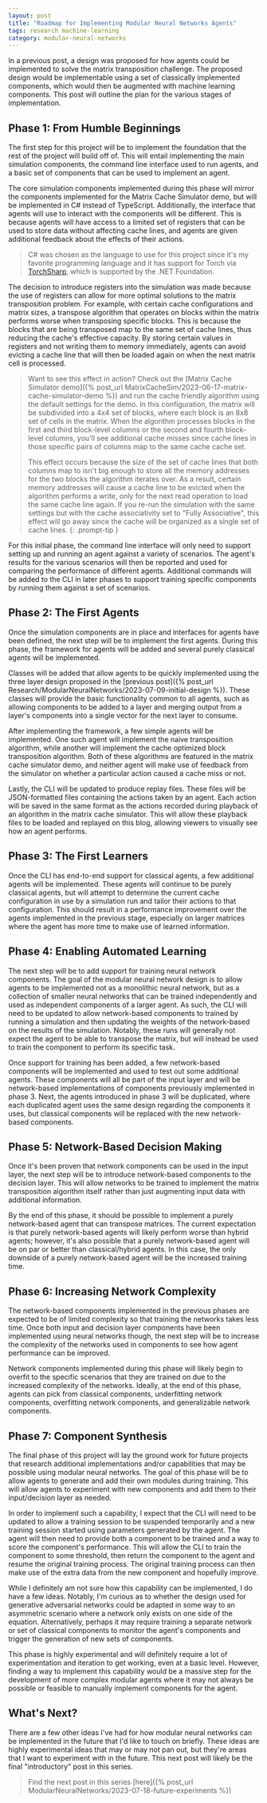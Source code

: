 ```yaml
---
layout: post
title: "Roadmap for Implementing Modular Neural Networks Agents"
tags: research machine-learning
category: modular-neural-networks
---
```

In a previous post, a design was proposed for how agents could be implemented
to solve the matrix transposition challenge. The proposed design would be
implementable using a set of classically implemented components, which would
then be augmented with machine learning components. This post will outline the
plan for the various stages of implementation.

## Phase 1: From Humble Beginnings
The first step for this project will be to implement the foundation that the
rest of the project will build off of. This will entail implementing the main
simulation components, the command line interface used to run agents, and a
basic set of components that can be used to implement an agent.

The core simulation components implemented during this phase will mirror the
components implemented for the Matrix Cache Simulator demo, but will be
implemented in C# instead of TypeScript. Additionally, the interface that agents
will use to interact with the components will be different. This is because
agents will have access to a limited set of registers that can be used to store
data without affecting cache lines, and agents are given additional feedback
about the effects of their actions.

> C# was chosen as the language to use for this project since it's my favorite
> programming language and it has support for Torch via [TorchSharp](https://github.com/dotnet/TorchSharp),
> which is supported by the .NET Foundation.

The decision to introduce registers into the simulation was made because
the use of registers can allow for more optimal solutions to the matrix
transposition problem. For example, with certain cache configurations and matrix
sizes, a transpose algorithm that operates on blocks within the matrix performs
worse when transposing specific blocks. This is because the blocks that are
being transposed map to the same set of cache lines, thus reducing the cache's
effective capacity. By storing certain values in registers and not writing them
to memory immediately, agents can avoid evicting a cache line that will then be
loaded again on when the next matrix cell is processed.

> Want to see this effect in action? Check out the [Matrix Cache Simulator demo]({% post_url MatrixCacheSim/2023-06-17-matrix-cache-simulator-demo %})
> and run the cache friendly algorithm using the default settings for the demo.
> In this configuration, the matrix will be subdivided into a 4x4 set of
> blocks, where each block is an 8x8 set of cells in the matrix. When the
> algorithm processes blocks in the first and third block-level columns or
> the second and fourth block-level columns, you'll see additional cache misses
> since cache lines in those specific pairs of columns map to the same cache
> cache set.
> 
> This effect occurs because the size of the set of cache lines that both
> columns map to isn't big enough to store all the memory addresses for the two
> blocks the algorithm iterates over. As a result, certain memory addresses will
> cause a cache line to be evicted when the algorithm performs a write, only for
> the next read operation to load the same cache line again. If you re-run the
> simulation with the same settings but with the cache associativity set to
> "Fully Associative", this effect will go away since the cache will be
> organized as a single set of cache lines.
{: .prompt-tip }

For this initial phase, the command line interface will only need to support
setting up and running an agent against a variety of scenarios. The agent's
results for the various scenarios will then be reported and used for comparing
the performance of different agents. Additional commands will be added to the
CLI in later phases to support training specific components by running them
against a set of scenarios.

## Phase 2: The First Agents
Once the simulation components are in place and interfaces for agents have been
defined, the next step will be to implement the first agents. During this phase,
the framework for agents will be added and several purely classical agents will
be implemented.

Classes will be added that allow agents to be quickly implemented using the
three layer design proposed in the [previous post]({% post_url Research/ModularNeuralNetworks/2023-07-09-initial-design %}).
These classes will provide the basic functionality common to all agents, such
as allowing components to be added to a layer and merging output from a layer's
components into a single vector for the next layer to consume.

After implementing the framework, a few simple agents will be implemented. One
such agent will implement the naive transposition algorithm, while another
will implement the cache optimized block transposition algorithm. Both of these
algorithms are featured in the matrix cache simulator demo, and neither
agent will make use of feedback from the simulator on whether a particular
action caused a cache miss or not.

Lastly, the CLI will be updated to produce replay files. These files will be
JSON-formatted files containing the actions taken by an agent. Each action will
be saved in the same format as the actions recorded during playback of an
algorithm in the matrix cache simulator. This will allow these playback files
to be loaded and replayed on this blog, allowing viewers to visually see how
an agent performs.

## Phase 3: The First Learners
Once the CLI has end-to-end support for classical agents, a few additional
agents will be implemented. These agents will continue to be purely classical
agents, but will attempt to determine the current cache configuration in use by
a simulation run and tailor their actions to that configuration. This should
result in a performance improvement over the agents implemented in the previous
stage, especially on larger matrices where the agent has more time to make use
of learned information.

## Phase 4: Enabling Automated Learning
The next step will be to add support for training neural network components.
The goal of the modular neural network design is to allow agents to be
implemented not as a monolithic neural network, but as a collection of smaller
neural networks that can be trained independently and used as independent
components of a larger agent. As such, the CLI will need to be updated to allow
network-based components to trained by running a simulation and then updating
the weights of the network-based on the results of the simulation. Notably,
these runs will generally not expect the agent to be able to transpose the
matrix, but will instead be used to train the component to perform its specific
task.

Once support for training has been added, a few network-based components will be
implemented and used to test out some additional agents. These components will
all be part of the input layer and will be network-based implementations of
components previously implemented in phase 3. Next, the agents introduced in
phase 3 will be duplicated, where each duplicated agent uses the same design
regarding the components it uses, but classical components will be replaced with
the new network-based components.

## Phase 5: Network-Based Decision Making
Once it's been proven that network components can be used in the input layer,
the next step will be to introduce network-based components to the decision
layer. This will allow networks to be trained to implement the matrix
transposition algorithm itself rather than just augmenting input data with
additional information.

By the end of this phase, it should be possible to implement a purely
network-based agent that can transpose matrices. The current expectation is that
purely network-based agents will likely perform worse than hybrid agents;
however, it's also possible that a purely network-based agent will be on par or
better than classical/hybrid agents. In this case, the only downside of a purely
network-based agent will be the increased training time.

## Phase 6: Increasing Network Complexity
The network-based components implemented in the previous phases are expected
to be of limited complexity so that training the networks takes less time. Once
both input and decision layer components have been implemented using neural
networks though, the next step will be to increase the complexity of the
networks used in components to see how agent performance can be improved.

Network components implemented during this phase will likely begin to overfit
to the specific scenarios that they are trained on due to the increased
complexity of the networks. Ideally, at the end of this phase, agents can pick
from classical components, underfitting network components, overfitting network
components, and generalizable network components.

## Phase 7: Component Synthesis
The final phase of this project will lay the ground work for future projects
that research additional implementations and/or capabilities that may be
possible using modular neural networks. The goal of this phase will be to allow
agents to generate and add their own modules during training. This will allow
agents to experiment with new components and add them to their input/decision
layer as needed.

In order to implement such a capability, I expect that the CLI will need to be
updated to allow a training session to be suspended temporarily and a new
training session started using parameters generated by the agent. The agent will
then need to provide both a component to be trained and a way to score the
component's performance. This will allow the CLI to train the component to some
threshold, then return the component to the agent and resume the original
training process. The original training process can then make use of the extra
data from the new component and hopefully improve.

While I definitely am not sure how this capability can be implemented, I do have
a few ideas. Notably, I'm curious as to whether the design used for generative
adversarial networks could be adapted in some way to an asymmetric scenario
where a network only exists on one side of the equation. Alternatively, perhaps
it may require training a separate network or set of classical components to
monitor the agent's components and trigger the generation of new sets of
components.

This phase is highly experimental and will definitely require a lot of
experimentation and iteration to get working, even at a basic level. However,
finding a way to implement this capability would be a massive step for the
development of more complex modular agents where it may not always be possible
or feasible to manually implement components for the agent.

## What's Next?
There are a few other ideas I've had for how modular neural networks can be
implemented in the future that I'd like to touch on briefly. These ideas are
highly experimental ideas that may or may not pan out, but they're areas that
I want to experiment with in the future. This next post will likely be the
final "introductory" post in this series.

> Find the next post in this series [here]({% post_url ModularNeuralNetworks/2023-07-18-future-experiments %})
